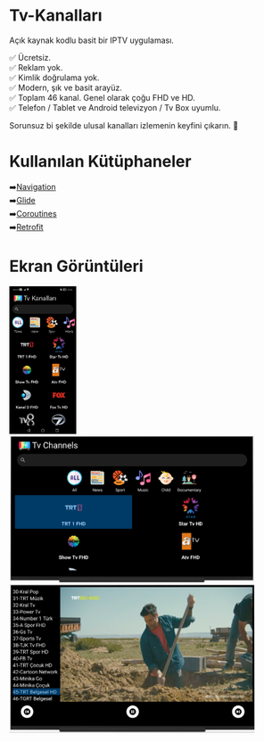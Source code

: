 # Tv-Kanalları

Açık kaynak kodlu basit bir IPTV uygulaması.

✅ Ücretsiz.<br/>
✅ Reklam yok.<br/>
✅ Kimlik doğrulama yok.<br/>
✅ Modern, şık ve basit arayüz.<br/>
✅ Toplam 46 kanal. Genel olarak çoğu FHD ve HD.<br/>
✅ Telefon / Tablet ve Android televizyon / Tv Box uyumlu. <br/>

Sorunsuz bi şekilde ulusal kanalları izlemenin keyfini çıkarın. 🥳

# Kullanılan Kütüphaneler
➡️[Navigation](https://developer.android.com/jetpack/androidx/releases/navigation)<br/>
➡️[Glide](https://github.com/bumptech/glide)<br/>
➡️[Coroutines](https://developer.android.com/kotlin/coroutines?gclid=Cj0KCQjworiXBhDJARIsAMuzAuyirwQkmqEXTkXUwRulIlNZGXIDtMGOmVfeNpM-sCcRtWLifySci58aAqVkEALw_wcB&gclsrc=aw.ds)<br/>
➡️[Retrofit](https://square.github.io/retrofit/)<br/>

# Ekran Görüntüleri

<img src="https://github.com/onermorkoc/Tv-Kanallari/raw/main/img/phone-ss.jpg" width="120"> <img src="https://github.com/onermorkoc/Tv-Kanallari/raw/main/img/tv-ss-1.png" width="440"> <img src="https://github.com/onermorkoc/Tv-Kanallari/raw/main/img/tv-ss-2.png" width="440"> 
